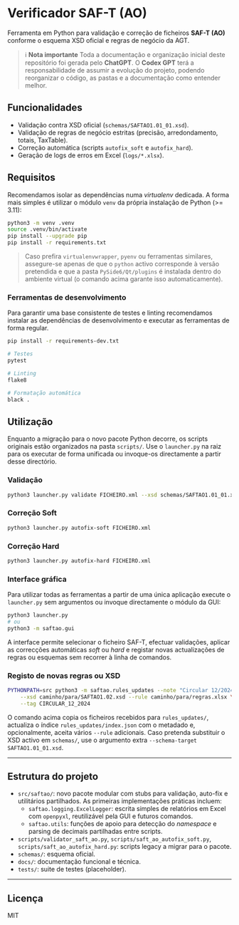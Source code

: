 # Verificador SAF-T (AO)

Ferramenta em Python para validação e correção de ficheiros **SAF-T (AO)**
conforme o esquema XSD oficial e regras de negócio da AGT.

> ℹ️ **Nota importante**
> Toda a documentação e organização inicial deste repositório foi gerada pelo
> **ChatGPT**. O **Codex GPT** terá a responsabilidade de assumir a evolução do
> projeto, podendo reorganizar o código, as pastas e a documentação como
> entender melhor.

## Funcionalidades
- Validação contra XSD oficial (`schemas/SAFTAO1.01_01.xsd`).
- Validação de regras de negócio estritas (precisão, arredondamento, totais,
  TaxTable).
- Correção automática (scripts `autofix_soft` e `autofix_hard`).
- Geração de logs de erros em Excel (`logs/*.xlsx`).

## Requisitos
Recomendamos isolar as dependências numa *virtualenv* dedicada. A forma mais
simples é utilizar o módulo `venv` da própria instalação de Python (>= 3.11):

```bash
python3 -m venv .venv
source .venv/bin/activate
pip install --upgrade pip
pip install -r requirements.txt
```

> Caso prefira `virtualenvwrapper`, `pyenv` ou ferramentas similares, assegure-se
> apenas de que o `python` activo corresponde à versão pretendida e que a pasta
> `PySide6/Qt/plugins` é instalada dentro do ambiente virtual (o comando acima
> garante isso automaticamente).

### Ferramentas de desenvolvimento

Para garantir uma base consistente de testes e linting recomendamos instalar as
dependências de desenvolvimento e executar as ferramentas de forma regular.

```bash
pip install -r requirements-dev.txt

# Testes
pytest

# Linting
flake8

# Formatação automática
black .
```

## Utilização

Enquanto a migração para o novo pacote Python decorre, os scripts originais
estão organizados na pasta `scripts/`. Use o `launcher.py` na raiz para os
executar de forma unificada ou invoque-os directamente a partir desse directório.

### Validação
```bash
python3 launcher.py validate FICHEIRO.xml --xsd schemas/SAFTAO1.01_01.xsd
```

### Correção Soft
```bash
python3 launcher.py autofix-soft FICHEIRO.xml
```

### Correção Hard
```bash
python3 launcher.py autofix-hard FICHEIRO.xml
```

### Interface gráfica

Para utilizar todas as ferramentas a partir de uma única aplicação execute o
`launcher.py` sem argumentos ou invoque directamente o módulo da GUI:

```bash
python3 launcher.py
# ou
python3 -m saftao.gui
```

A interface permite selecionar o ficheiro SAF-T, efectuar validações, aplicar as
correcções automáticas *soft* ou *hard* e registar novas actualizações de regras
ou esquemas sem recorrer à linha de comandos.

### Registo de novas regras ou XSD
```bash
PYTHONPATH=src python3 -m saftao.rules_updates --note "Circular 12/2024" \
    --xsd caminho/para/SAFTAO1.02.xsd --rule caminho/para/regras.xlsx \
    --tag CIRCULAR_12_2024
```

O comando acima copia os ficheiros recebidos para `rules_updates/`, actualiza o
índice `rules_updates/index.json` com o metadado e, opcionalmente, aceita vários
`--rule` adicionais. Caso pretenda substituir o XSD activo em `schemas/`, use o
argumento extra `--schema-target SAFTAO1.01_01.xsd`.

---

## Estrutura do projeto
- `src/saftao/`: novo pacote modular com stubs para validação, auto-fix e
  utilitários partilhados. As primeiras implementações práticas incluem:
  - `saftao.logging.ExcelLogger`: escrita simples de relatórios em Excel com
    `openpyxl`, reutilizável pela GUI e futuros comandos.
  - `saftao.utils`: funções de apoio para detecção do *namespace* e parsing de
    decimais partilhadas entre scripts.
- `scripts/validator_saft_ao.py`, `scripts/saft_ao_autofix_soft.py`,
  `scripts/saft_ao_autofix_hard.py`: scripts legacy a migrar para o pacote.
- `schemas/`: esquema oficial.
- `docs/`: documentação funcional e técnica.
- `tests/`: suite de testes (placeholder).

---

## Licença
MIT
